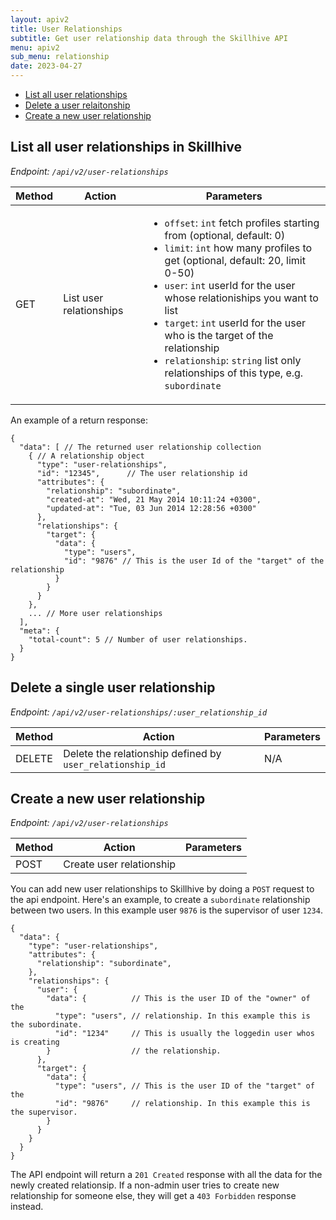```yaml
---
layout: apiv2
title: User Relationships
subtitle: Get user relationship data through the Skillhive API
menu: apiv2
sub_menu: relationship
date: 2023-04-27
---
```

<div class="pure-menu pure-menu-open pure-menu-horizontal">
    <ul>
        <li><a href="#list">List all user relationships</a></li>
        <li><a href="#delete">Delete a user relaitonship</a></li>
        <li><a href="#create">Create a new user relationship</a></li>
    </ul>
</div>

<h2 id="list">List all user relationships in Skillhive</h2>

*Endpoint: `/api/v2/user-relationships`*

<table class="pure-table">
    <thead>
        <tr>
            <th>Method</th>
            <th>Action</th>
            <th>Parameters</th>
        </tr>
    </thead>
    <tbody>
        <tr>
            <td>GET</td>
            <td>List user relationships</td>
            <td>
              <ul>
                <li><code>offset</code>: <code>int</code> fetch profiles starting from (optional, default: 0)</li>
                <li><code>limit</code>: <code>int</code> how many profiles to get (optional, default: 20, limit 0-50)</li>
                <li><code>user</code>: <code>int</code> userId for the user whose relationiships you want to list</li>
                <li><code>target</code>: <code>int</code> userId for the user who is the target of the relationship</li>
                <li><code>relationship</code>: <code>string</code> list only relationships of this type, e.g. <code>subordinate</code></li>
              </ul>
            </td>
        </tr>
    </tbody>
</table>

An example of a return response:

    {
      "data": [ // The returned user relationship collection
        { // A relationship object
          "type": "user-relationships",
          "id": "12345",      // The user relationship id
          "attributes": {
            "relationship": "subordinate",
            "created-at": "Wed, 21 May 2014 10:11:24 +0300",
            "updated-at": "Tue, 03 Jun 2014 12:28:56 +0300"          
          },
          "relationships": {
            "target": {
              "data": {
                "type": "users",
                "id": "9876" // This is the user Id of the "target" of the relationship
              }
            }
          }
        },
        ... // More user relationships
      ],
      "meta": {
        "total-count": 5 // Number of user relationships.
      }
    }



<h2 id="delete">Delete a single user relationship</h2>

*Endpoint: `/api/v2/user-relationships/:user_relationship_id`*

<table class="pure-table">
    <thead>
        <tr>
            <th>Method</th>
            <th>Action</th>
            <th>Parameters</th>
        </tr>
    </thead>
    <tbody>
        <tr>
            <td>DELETE</td>
            <td>Delete the relationship defined by <code>user_relationship_id</code></td>
            <td>N/A</td>
        </tr>
    </tbody>
</table>


<h2 id="create">Create a new user relationship</h2>

*Endpoint: `/api/v2/user-relationships`*

<table class="pure-table">
    <thead>
        <tr>
            <th>Method</th>
            <th>Action</th>
            <th>Parameters</th>
        </tr>
    </thead>
    <tbody>
        <tr>
            <td>POST</td>
            <td>Create user relationship</td>
            <td></td>
        </tr>
    </tbody>
</table>

You can add new user relationships to Skillhive by doing a `POST` request to the api endpoint. Here's an example, to create a `subordinate` relationship between two users. In this example user `9876` is the supervisor of user `1234`. 

    {
      "data": {
        "type": "user-relationships",
        "attributes": {
          "relationship": "subordinate",
        },
        "relationships": {
          "user": {
            "data": {          // This is the user ID of the "owner" of the
              "type": "users", // relationship. In this example this is the subordinate.
              "id": "1234"     // This is usually the loggedin user whos is creating
            }                  // the relationship.
          },
          "target": {
            "data": {
              "type": "users", // This is the user ID of the "target" of the
              "id": "9876"     // relationship. In this example this is the supervisor.
            }
          }
        }
      }
    }

The API endpoint will return a `201 Created` response with all the data for the newly created relationsip. If a non-admin user tries to create new relationship for someone else, they will get a `403 Forbidden` response instead.

